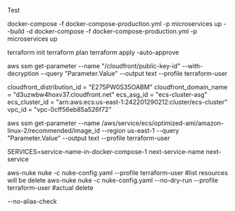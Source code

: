 Test

docker-compose -f docker-compose-production.yml -p microservices up --build -d
docker-compose -f docker-compose-production.yml -p microservices up

terraform init
terraform plan
terraform apply -auto-approve

aws ssm get-parameter --name "/cloudfront/public-key-id" --with-decryption --query "Parameter.Value" --output text --profile terraform-user


cloudfront_distribution_id = "E275PW0S35OABM"
cloudfront_domain_name = "d3uzwbw4hoxv37.cloudfront.net"
ecs_asg_id = "ecs-cluster-asg"
ecs_cluster_id = "arn:aws:ecs:us-east-1:242201290212:cluster/ecs-cluster"
vpc_id = "vpc-0cff56eb85a526f72"


aws ssm get-parameter --name /aws/service/ecs/optimized-ami/amazon-linux-2/recommended/image_id --region us-east-1 --query "Parameter.Value" --output text --profile terraform-user

SERVICES=service-name-in-docker-compose-1 next-service-name next-service

aws-nuke nuke -c nuke-config.yaml --profile terraform-user #list resources will be delete
aws-nuke nuke -c nuke-config.yaml --no-dry-run --profile terraform-user #actual delete

--no-alias-check